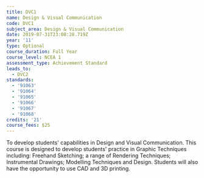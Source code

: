 ```yaml
---
title: DVC1
name: Design & Visual Communication
code: DVC1
subject_area: Design & Visual Communication
date: 2019-07-31T23:08:28.719Z
year: '11'
type: Optional
course_duration: Full Year
course_level: NCEA 1
assessment_type: Achievement Standard
leads_to:
  - DVC2
standards:
  - '91063'
  - '91064'
  - '91065'
  - '91066'
  - '91067'
  - '91068'
credits: '21'
course_fees: $25
---
```

To develop students' capabilities in Design and Visual Communication. This course is designed to develop students' practice in Graphic Techniques including: Freehand Sketching; a range of Rendering Techniques; Instrumental Drawings; Modelling Techniques and Design. Students will also have the opportunity to use CAD and 3D printing.
